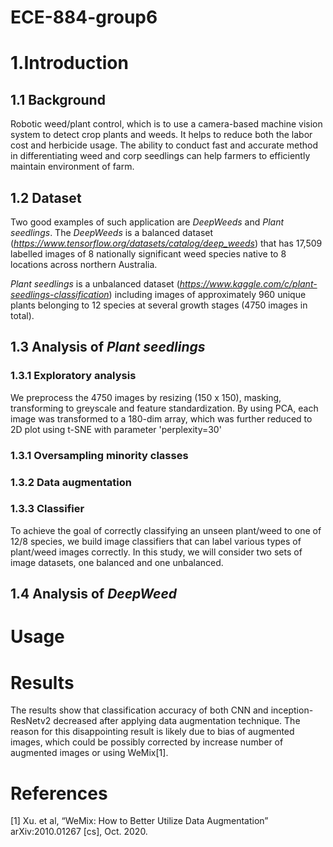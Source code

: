 # ECE-884-group6

# 1.Introduction

## 1.1 Background
Robotic weed/plant control, which is to use a camera-based machine vision system to detect crop plants and weeds. It helps to reduce both the labor cost and herbicide usage. The ability to conduct fast and accurate method in differentiating weed and corp seedlings can help farmers to efficiently maintain environment of farm. 

## 1.2 Dataset
Two good examples of such application are _DeepWeeds_ and _Plant seedlings_.
The _DeepWeeds_ is a balanced dataset (_https://www.tensorflow.org/datasets/catalog/deep_weeds_) that has 17,509 labelled images of 8 nationally significant weed species native to 8 locations across northern Australia. 

_Plant seedlings_ is a unbalanced dataset (_https://www.kaggle.com/c/plant-seedlings-classification_) including images of approximately 960 unique plants belonging to 12 species at several growth stages (4750 images in total). 

## 1.3 Analysis of _Plant seedlings_
### 1.3.1 Exploratory analysis
We preprocess the 4750 images by resizing (150 x 150), masking, transforming to greyscale and feature standardization. By using PCA, each image was transformed to a 180-dim array, which was further reduced to 2D plot using t-SNE with parameter 'perplexity=30'
### 1.3.1 Oversampling minority classes

### 1.3.2 Data augmentation

### 1.3.3 Classifier
To achieve the goal of correctly classifying an unseen plant/weed to one of 12/8 species, we build image classifiers that can label various types of plant/weed images correctly. In this study, we will consider two sets of image datasets, one balanced and one unbalanced.

## 1.4 Analysis of _DeepWeed_


# Usage


# Results

The results show that classification accuracy of both CNN and inception-ResNetv2 decreased after applying data augmentation technique. The reason for this disappointing result is likely due to bias of augmented images, which could be possibly corrected by increase number of augmented images or using WeMix[1].

# References
[1] Xu. et al, “WeMix: How to Better Utilize Data Augmentation” arXiv:2010.01267 [cs], Oct. 2020.



